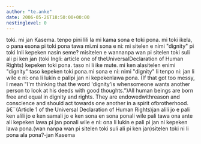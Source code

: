 ```yaml
---
author: "te.anke"
date: 2006-05-26T18:50:00+00:00
nestinglevel: 0
---
```

toki. mi jan Kasema. tenpo pini lili la mi kama sona e toki pona. mi toki ikela, o pana esona pi toki pona tawa mi.mi sona e ni: mi sitelen e nimi "dignity" pi toki Inli kepeken nasin seme? misitelen e wannanpa wan pi sitelen toki suli ali pi ken jan (toki Ingli: article one of theUniversalDeclaration of Human Rights) kepeken toki pona. taso ni li ike mute. mi ken alasitelen enimi "dignity" taso kepeken toki pona.mi sona e ni: nimi "dignity" li tenpo ni: jan li wile e ni: ona li lukin e palipi jan ni kepekenlawa pona. (If that got too messy, I mean "I'm thinking that the word 'dignity'is whensomeone wants another person to look at his deeds with good thoughts.")All human beings are born free and equal in dignity and rights. They are endowedwithreason and conscience and should act towards one another in a spirit ofbrotherhood. â€¨(Article 1 of the Universal Declaration of Human Rights)jan alili jo e pali ken alili jo e ken samali jo e ken sona en sona ponali wile pali tawa ona ante ali kepeken lawa pi jan ponali wile e ni: ona li lukin e pali pi jan ni kepeken lawa pona.(wan nanpa wan pi sitelen toki suli ali pi ken jan)sitelen toki ni li pona ala pona?-jan Kasema